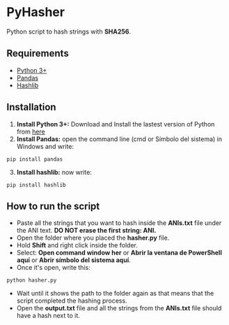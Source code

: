 # PyHasher
Python script to hash strings with **SHA256**.

## Requirements

* [Python 3+](https://www.python.org)
* [Pandas](https://pandas.pydata.org/)
* [Hashlib](https://docs.python.org/3/library/hashlib.html)

## Installation

1. **Install Python 3+:** Download and Install the lastest version of Python from [here](https://www.python.org/downloads/)
2. **Install Pandas:** open the command line (cmd or Símbolo del sistema) in Windows and write: 

```
pip install pandas
```

3. **Install hashlib:** now write: 

```
pip install hashlib
```

## How to run the script

* Paste all the strings that you want to hash inside the **ANIs.txt** file under the ANI text. **DO NOT erase the first string: ANI.**
* Open the folder where you placed the **hasher.py** file.
* Hold **Shift** and right click inside the folder.
* Select: **Open command window her** or **Abrir la ventana de PowerShell aquí** or **Abrir símbolo del sistema aquí**. 
* Once it's open, write this:

```
python hasher.py
```

* Wait until it shows the path to the folder again as that means that the script completed the hashing process.
* Open the **output.txt** file and all the strings from the **ANIs.txt** file should have a hash next to it.


